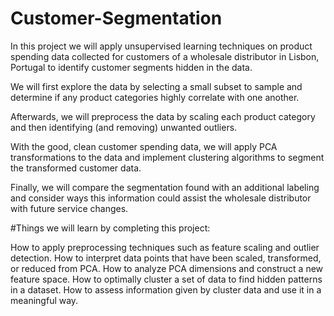 # Customer-Segmentation

In this project we will apply unsupervised learning techniques on product spending data collected for customers of a wholesale distributor in Lisbon, Portugal to identify customer segments hidden in the data. 

We will first explore the data by selecting a small subset to sample and determine if any product categories highly correlate with one another. 

Afterwards, we will preprocess the data by scaling each product category and then identifying (and removing) unwanted outliers. 

With the good, clean customer spending data, we will apply PCA transformations to the data and implement clustering algorithms to segment the transformed customer data. 

Finally, we will compare the segmentation found with an additional labeling and consider ways this information could assist the wholesale distributor with future service changes.



#Things we will learn by completing this project:

How to apply preprocessing techniques such as feature scaling and outlier detection.
How to interpret data points that have been scaled, transformed, or reduced from PCA.
How to analyze PCA dimensions and construct a new feature space.
How to optimally cluster a set of data to find hidden patterns in a dataset.
How to assess information given by cluster data and use it in a meaningful way.
